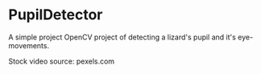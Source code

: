 # PupilDetector
A simple project OpenCV project of detecting a lizard's pupil and it's eye-movements.

Stock video source: pexels.com 
